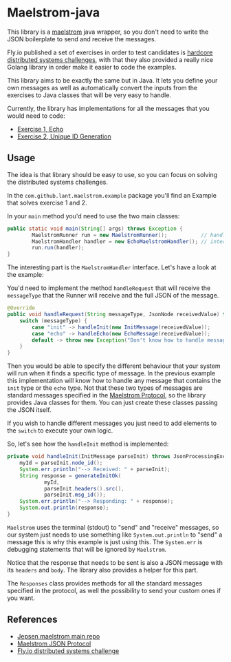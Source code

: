 # Maelstrom-java

This library is a [maelstrom]("https://github.com/jepsen-io/maelstrom/") java wrapper, so you don't need to 
write the JSON boilerplate to send and receive the messages.

Fly.io published a set of exercises in order to test candidates is [hardcore distributed systems challenges](https://fly.io/dist-sys/), 
with that they also provided a really nice Golang library in order make it easier to code the examples.

This library aims to be exactly the same but in Java. It lets you define your own messages as well as automatically convert the 
inputs from the exercises to Java classes that will be very easy to handle. 

Currently, the library has implementations for all the messages that you would need to code: 

* [Exercise 1, Echo](https://fly.io/dist-sys/1/)
* [Exercise 2, Unique ID Generation](https://fly.io/dist-sys/2/)

## Usage

The idea is that library should be easy to use, so you can focus on solving the distributed systems challenges. 

In the `com.github.lant.maelstrom.example` package you'll find an Example that solves exercise 1 and 2.

In your `main` method you'd need to use the two main classes: 

```java
public static void main(String[] args) throws Exception {
        MaelstromRunner run = new MaelstromRunner();           // handles input and output
        MaelstromHandler handler = new EchoMaelstromHandler(); // interface that you need to implement
        run.run(handler);
}
```

The interesting part is the `MaelstromHandler` interface. Let's have a look at the example: 

You'd need to implement the method `handleRequest` that will receive the `messageType` that the Runner will receive
and the full JSON of the message.

```java
@Override
public void handleRequest(String messageType, JsonNode receivedValue) throws Exception {
    switch (messageType) {
        case "init" -> handleInit(new InitMessage(receivedValue));
        case "echo" -> handleEcho(new EchoMessage(receivedValue));
        default -> throw new Exception("Don't know how to handle message type: " + messageType);
    }
}
```
Then you would be able to specify the different behaviour that your system will run when it finds
a specific type of message. In the previous example this implementation will know how to handle any message
that contains the `init` type or the `echo` type. Not that these two types of messages are standard
messages specified in the [Maelstrom Protocol](https://github.com/jepsen-io/maelstrom/blob/main/doc/protocol.md), so the library provides Java classes for them. You can just
create these classes passing the JSON itself.

If you wish to handle different messages you just need to add elements to the `switch` to execute your own logic.

So, let's see how the `handleInit` method is implemented: 

```java
private void handleInit(InitMessage parseInit) throws JsonProcessingException {
    myId = parseInit.node_id();
    System.err.println("--> Received: " + parseInit);
    String response = generateInitOk(
            myId,
            parseInit.headers().src(),
            parseInit.msg_id());
    System.err.println("--> Responding: " + response);
    System.out.println(response);
}
```

`Maelstrom` uses the terminal (stdout) to "send" and "receive" messages, so our system just needs to use something like `System.out.println` to "send" a message
this is why this example is just using this. The `System.err` is debugging statements that will be ignored by `Maelstrom`. 

Notice that the response that needs to be sent is also a JSON message with its `headers` and `body`. The library also provides a helper for this part. 

The `Responses` class provides methods for all the standard messages specified in the protocol, as well the possibility to send your custom ones if you want.

## References
* [Jepsen maelstrom main repo](https://github.com/jepsen-io/maelstrom/)
* [Maelstrom JSON Protocol](https://github.com/jepsen-io/maelstrom/)
* [Fly.io distributed systems challenge](https://github.com/jepsen-io/maelstrom/)
